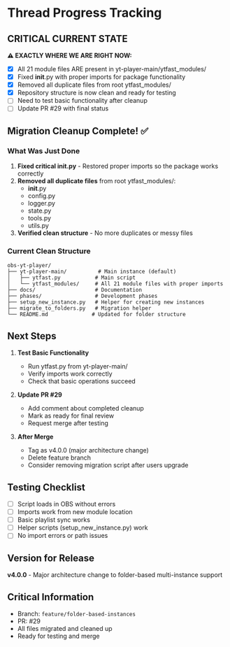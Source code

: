 # Thread Progress Tracking

## CRITICAL CURRENT STATE
**⚠️ EXACTLY WHERE WE ARE RIGHT NOW:**
- [x] All 21 module files ARE present in yt-player-main/ytfast_modules/
- [x] Fixed __init__.py with proper imports for package functionality
- [x] Removed all duplicate files from root ytfast_modules/
- [x] Repository structure is now clean and ready for testing
- [ ] Need to test basic functionality after cleanup
- [ ] Update PR #29 with final status

## Migration Cleanup Complete! ✅

### What Was Just Done
1. **Fixed critical __init__.py** - Restored proper imports so the package works correctly
2. **Removed all duplicate files** from root ytfast_modules/:
   - __init__.py
   - config.py
   - logger.py
   - state.py
   - tools.py
   - utils.py
3. **Verified clean structure** - No more duplicates or messy files

### Current Clean Structure
```
obs-yt-player/
├── yt-player-main/          # Main instance (default)
│   ├── ytfast.py           # Main script
│   └── ytfast_modules/     # All 21 module files with proper imports
├── docs/                   # Documentation
├── phases/                 # Development phases
├── setup_new_instance.py   # Helper for creating new instances
├── migrate_to_folders.py   # Migration helper
└── README.md              # Updated for folder structure
```

## Next Steps

1. **Test Basic Functionality**
   - Run ytfast.py from yt-player-main/
   - Verify imports work correctly
   - Check that basic operations succeed

2. **Update PR #29**
   - Add comment about completed cleanup
   - Mark as ready for final review
   - Request merge after testing

3. **After Merge**
   - Tag as v4.0.0 (major architecture change)
   - Delete feature branch
   - Consider removing migration script after users upgrade

## Testing Checklist
- [ ] Script loads in OBS without errors
- [ ] Imports work from new module location
- [ ] Basic playlist sync works
- [ ] Helper scripts (setup_new_instance.py) work
- [ ] No import errors or path issues

## Version for Release
**v4.0.0** - Major architecture change to folder-based multi-instance support

## Critical Information
- Branch: `feature/folder-based-instances`
- PR: #29
- All files migrated and cleaned up
- Ready for testing and merge
